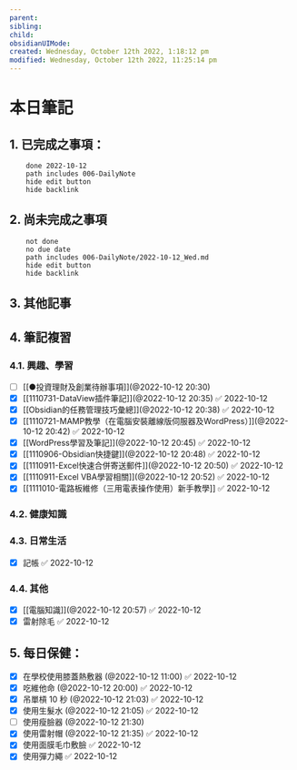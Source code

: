 ```yaml
---
parent: 
sibling: 
child: 
obsidianUIMode: 
created: Wednesday, October 12th 2022, 1:18:12 pm
modified: Wednesday, October 12th 2022, 11:25:14 pm
---
```


# 本日筆記


## 1. 已完成之事項：
```tasks
	done 2022-10-12
	path includes 006-DailyNote
	hide edit button 
	hide backlink
```

## 2. 尚未完成之事項
```tasks
	not done
	no due date
	path includes 006-DailyNote/2022-10-12_Wed.md
	hide edit button 
	hide backlink
```

## 3. 其他記事

## 4. 筆記複習
### 4.1. 興趣、學習
- [ ] [[●投資理財及創業待辦事項]](@2022-10-12 20:30)
- [x] [[1110731-DataView插件筆記]](@2022-10-12 20:35) ✅ 2022-10-12
- [x] [[Obsidian的任務管理技巧彙總]](@2022-10-12 20:38) ✅ 2022-10-12
- [x] [[1110721-MAMP教學（在電腦安裝離線版伺服器及WordPress）]](@2022-10-12 20:42) ✅ 2022-10-12
- [x] [[WordPress學習及筆記]](@2022-10-12 20:45) ✅ 2022-10-12
- [x] [[1110906-Obsidian快捷鍵]](@2022-10-12 20:48) ✅ 2022-10-12
- [x] [[1110911-Excel快速合併寄送郵件]](@2022-10-12 20:50) ✅ 2022-10-12
- [x] [[1110911-Excel VBA學習相關]](@2022-10-12 20:52) ✅ 2022-10-12
- [x] [[1111010-電路板維修（三用電表操作使用）新手教學]] ✅ 2022-10-12

### 4.2. 健康知識

### 4.3. 日常生活
- [x] 記帳 ✅ 2022-10-12

### 4.4. 其他
- [x] [[電腦知識]](@2022-10-12 20:57) ✅ 2022-10-12
- [x] 雷射除毛 ✅ 2022-10-12

## 5. 每日保健：
- [x] 在學校使用膝蓋熱敷器 (@2022-10-12 11:00) ✅ 2022-10-12
- [x] 吃維他命 (@2022-10-12 20:00) ✅ 2022-10-12
- [x] 吊單槓 10 秒 (@2022-10-12 21:03) ✅ 2022-10-12
- [x] 使用生髮水 (@2022-10-12 21:05) ✅ 2022-10-12
- [ ] 使用瘦臉器 (@2022-10-12 21:30)
- [x] 使用雷射帽 (@2022-10-12 21:35) ✅ 2022-10-12
- [x] 使用面膜毛巾敷臉 ✅ 2022-10-12
- [x] 使用彈力繩 ✅ 2022-10-12